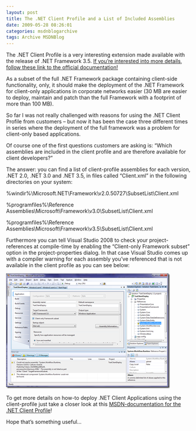 ```yaml
---
layout: post
title: The .NET Client Profile and a List of Included Assemblies
date: 2009-05-28 08:26:01
categories: msdnblogarchive
tags: Archive MSDNBlog
---
```


The .NET Client Profile is a very interesting extension made available with the release of .NET Framework 3.5. [If you’re interested into more details, follow these link to the official documentation!](http://msdn.microsoft.com/en-us/library/cc656912.aspx)

 As a subset of the full .NET Framework package containing client-side functionality, only, it should make the deployment of the .NET Framework for client-only applications in corporate networks easier (30 MB are easier to deploy, maintain and patch than the full Framework with a footprint of more than 100 MB).

 So far I was not really challenged with reasons for using the .NET Client Profile from customers – but now it has been the case three different times in series where the deployment of the full framework was a problem for client-only based applications.

 Of course one of the first questions customers are asking is: “Which assemblies are included in the client profile and are therefore available for client developers?”

 The answer: you can find a list of client-profile assemblies for each version, .NET 2.0, .NET 3.0 and .NET 3.5, in files called “Client.xml” in the following directories on your system:

 %windir%\Microsoft.NET\Framework\v2.0.50727\SubsetList\Client.xml

 %programfiles%\Reference Assemblies\Microsoft\Framework\v3.0\SubsetList\Client.xml

 %programfiles%\Reference Assemblies\Microsoft\Framework\v3.5\SubsetList\Client.xml

 Furthermore you can tell Visual Studio 2008 to check your project-references at compile-time by enabling the “Client-only Framework subset” option in the project-properties dialog. In that case Visual Studio comes up with a compiler warning for each assembly you’ve referenced that is not available in the client profile as you can see below:

 [![image](https://github.com/mszcool/oldmsdnblogarchive/blob/master/media/TNBlogsFS/BlogFileStorage/blogs_msdn/mszcool/WindowsLiveWriter/abb.NETClientProfileListofIncludedAssemb_C94C/image_thumb_1.png?raw=true?raw=true "image")](https://github.com/mszcool/oldmsdnblogarchive/blob/master/media/TNBlogsFS/BlogFileStorage/blogs_msdn/mszcool/WindowsLiveWriter/abb.NETClientProfileListofIncludedAssemb_C94C/image_4.png?raw=true?raw=true)

 To get more details on how-to deploy .NET Client Applications using the client-profile just take a closer look at this [MSDN-documentation for the .NET Client Profile](http://msdn.microsoft.com/en-us/library/cc843122.aspx)!

 Hope that’s something useful…


